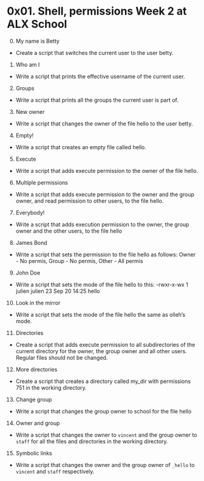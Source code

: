 # 0x01. Shell, permissions Week 2 at ALX School
0. My name is Betty
- Create a script that switches the current user to the user betty.
1. Who am I
- Write a script that prints the effective username of the current user.
2. Groups
- Write a script that prints all the groups the current user is part of.
3. New owner
- Write a script that changes the owner of the file hello to the user betty.
4. Empty!
- Write a script that creates an empty file called hello.
5. Execute
- Write a script that adds execute permission to the owner of the file hello.
6. Multiple permissions
- Write a script that adds execute permission to the owner and the group owner, and read permission to other users, to the file hello.
7. Everybody!
- Write a script that adds execution permission to the owner, the group owner and the other users, to the file hello
8. James Bond
- Write a script that sets the permission to the file hello as follows: Owner - No permis, Group - No permis, Other - All permis
9. John Doe
- Write a script that sets the mode of the file hello to this: -rwxr-x-wx 1 julien julien 23 Sep 20 14:25 hello
10. Look in the mirror
- Write a script that sets the mode of the file hello the same as olleh’s mode.
11. Directories
- Create a script that adds execute permission to all subdirectories of the current directory for the owner, the group owner and all other users. Regular files should not be changed.
12. More directories
- Create a script that creates a directory called my_dir with permissions 751 in the working directory.
13. Change group
- Write a script that changes the group owner to school for the file hello
14. Owner and group
- Write a script that changes the owner to `vincent` and the group owner to `staff` for all the files and directories in the working directory.
15. Symbolic links
- Write a script that changes the owner and the group owner of `_hello` to `vincent` and `staff` respectively.
